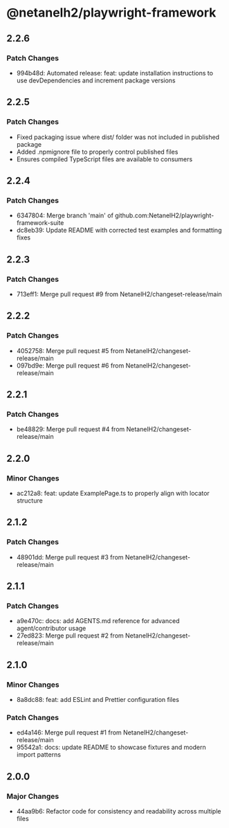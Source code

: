 # @netanelh2/playwright-framework

## 2.2.6

### Patch Changes

- 994b48d: Automated release: feat: update installation instructions to use devDependencies and increment package versions

## 2.2.5

### Patch Changes

- Fixed packaging issue where dist/ folder was not included in published package
- Added .npmignore file to properly control published files
- Ensures compiled TypeScript files are available to consumers

## 2.2.4

### Patch Changes

- 6347804: Merge branch 'main' of github.com:NetanelH2/playwright-framework-suite
- dc8eb39: Update README with corrected test examples and formatting fixes

## 2.2.3

### Patch Changes

- 713eff1: Merge pull request #9 from NetanelH2/changeset-release/main

## 2.2.2

### Patch Changes

- 4052758: Merge pull request #5 from NetanelH2/changeset-release/main
- 097bd9e: Merge pull request #6 from NetanelH2/changeset-release/main

## 2.2.1

### Patch Changes

- be48829: Merge pull request #4 from NetanelH2/changeset-release/main

## 2.2.0

### Minor Changes

- ac212a8: feat: update ExamplePage.ts to properly align with locator structure

## 2.1.2

### Patch Changes

- 48901dd: Merge pull request #3 from NetanelH2/changeset-release/main

## 2.1.1

### Patch Changes

- a9e470c: docs: add AGENTS.md reference for advanced agent/contributor usage
- 27ed823: Merge pull request #2 from NetanelH2/changeset-release/main

## 2.1.0

### Minor Changes

- 8a8dc88: feat: add ESLint and Prettier configuration files

### Patch Changes

- ed4a146: Merge pull request #1 from NetanelH2/changeset-release/main
- 95542a1: docs: update README to showcase fixtures and modern import patterns

## 2.0.0

### Major Changes

- 44aa9b6: Refactor code for consistency and readability across multiple files
